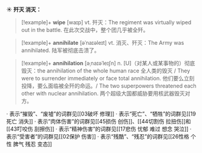 ☀ <span class="category">**歼灭 消灭：**</span>
>[!example]+ <span class="vocabulary">**wipe**</span> [waɪp] 
> <span class="definition">vt. 歼灭：</span>The regiment was virtually wiped out in the battle. 在此次交战中，整个团几乎被全歼。
           
>[!example]+ <span class="vocabulary">**annihilate**</span> [əˈnaɪəleɪt]
> <span class="definition">vt. 消灭、歼灭：</span>The Army was annihilated. 陆军被彻底击溃了。
           
>[!example]+ <span class="vocabulary">**annihilation**</span> [əˌnaɪəˈleɪʃn]
> <span class="definition">n. [U]（对某人或某事物的）彻底毁灭：</span>the annihilation of the whole human race 全人类的毁灭 / They were to surrender immediately or face total annihilation. 他们要么立刻投降，要么面临被全歼的命运。/ The two superpowers threatened each other with nuclear annihilation. 两个超级大国都威胁要用核武器毁灭对方。

· 表示“摧毁”、“废墟”的词群见[[03破坏 修理]]
· 表示“死亡”、“牺牲”的词群见[[19死亡 消失]]
· 表示”肉体伤害”的词群见[[45损伤 创伤]]、[[44切割伤 拉扭伤]]和[[43叮咬伤 刮擦伤]]
· 表示“精神伤害”的词群见[[17悲伤 忧郁 难过 想念 哭泣]]
· 表示“受害者”的词群见[[02保护 伤害]]
· 表示“残酷”、“残忍”的词群见[[26性格 个性 脾气 残忍 变态]]
